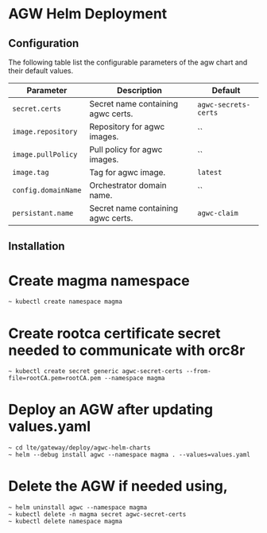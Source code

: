# AGW Helm Deployment

## Configuration

The following table list the configurable parameters of the agw chart and their default values.

| Parameter        | Description     | Default   |
| ---              | ---             | ---       |
| `secret.certs` | Secret name containing agwc certs. | `agwc-secrets-certs` |
| `image.repository` | Repository for agwc images. | `` |
| `image.pullPolicy` | Pull policy for agwc images. | `` |
| `image.tag` | Tag for agwc image. | `latest` |
| `config.domainName` | Orchestrator domain name. | `` |
| `persistant.name` | Secret name containing agwc certs. | `agwc-claim` |

## Installation

# Create magma namespace
```
~ kubectl create namespace magma
```

# Create rootca certificate secret needed to communicate with orc8r
```
~ kubectl create secret generic agwc-secret-certs --from-file=rootCA.pem=rootCA.pem --namespace magma
```

# Deploy an AGW after updating values.yaml
```
~ cd lte/gateway/deploy/agwc-helm-charts
~ helm --debug install agwc --namespace magma . --values=values.yaml
```

# Delete the AGW if needed using,
```
~ helm uninstall agwc --namespace magma
~ kubectl delete -n magma secret agwc-secret-certs
~ kubectl delete namespace magma
```
